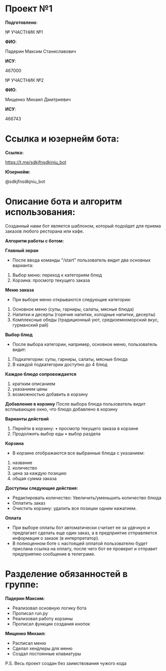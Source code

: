 # Проект №1

__Подготовлено__:

№ УЧАСТНИК №1

**ФИО**:

Падерин Максим Станиславович 

**ИСУ**:

467000


№ УЧАСТНИК №2

**ФИО**:

Мищенко Михаил Дмитриевич

**ИСУ**:

466743

# Ссылка и юзернейм бота:

**Ссылка:**

https://t.me/sdkjfnsdkjniu_bot

**Юзернейм:**

@sdkjfnsdkjniu_bot

# Описание бота и алгоритм использования:

Созданный нами бот является шаблоном, который подойдет для приема заказов любого ресторана или кафе.

**Алгоритм работы с ботом:**

__Главный экран__
- После ввода команды "/start" пользователь видит два основных варианта:
1. Выбор меню: переход к категориям блюд
2. Корзина: просмотр текущего заказа


__Меню заказа__
- При выборе меню открываются следующие категории:
 1. Основное меню (супы, гарниры, салаты, мясные блюда)
 2. Напитки и десерты (горячие напитки, холодные напитки, десерты)
 3. Комплексные обеды (традиционный уют, средиземноморский вкус, гурманский рай)


__Выбор блюд__
- После выбора категории, например, основное меню, пользователь видит:
1. Подкатегории: супы, гарниры, салаты, мясные блюда
2. В каждой подкатегории доступно до 4 блюд

__Каждое блюдо сопровождается__
 1. кратким описанием
 2. указанием цены
 3. возможностью добавить в корзину


__Добавление в корзину__
После выбора блюда пользователь видит всплывающее окно, что блюдо добавлено в корзину

__Варианты действий__
 1. Перейти в корзину: 
  • просмотр текущего заказа в корзине 
 2. Продолжить выбор еды
  • выбор раздела


__Корзина__
- В корзине отображаются все выбранные блюда с указанием:
 1. название
 2. количество 
 3. цена за каждую позицию
 4. общая сумма заказа 

__Доступны следующие действия:__
- Редактировать количество:
Увеличить/уменьшить количество блюда
- Оплатить заказ
- Очистить корзину: удалить все позиции одним нажатием.


__Оплата__
- При выборе оплаты бот автоматически считает ее за удвчную и предлагает сделать еще один заказ, а в предприятие отправляется информация о заказе (в интерпретатор).
- В полноценном боте с настоящей оплатой пользователю будет прислана ссылка на оплату, после чего бот ее проверит и отправит предприятию сообщение в телеграме.

# Разделение обязанностей в группе:

**Падерин Максим:**

- Реализовал основную логику бота
- Прописал run.py
- Реализовал работу корзины
- Прописал функции создания кнопок

**Мищенко Михаил:**

- Расписал меню
- Сделал хендлеры для меню
- Создал постоянные клавиатуры

P.S. Весь проект создан без заимствования чужого кода
